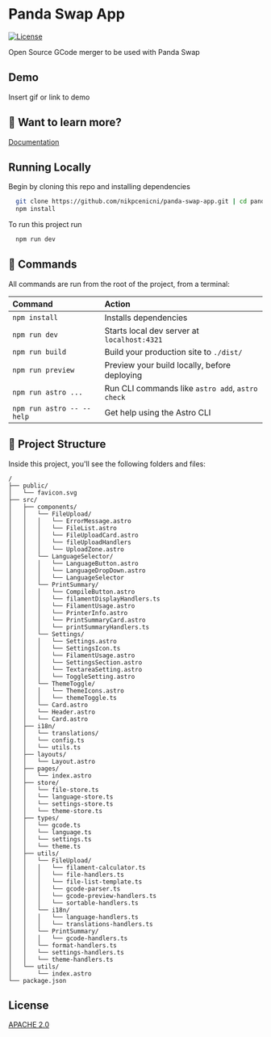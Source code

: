 
# Panda Swap App
[![License](https://img.shields.io/badge/License-Apache_2.0-blue.svg)](https://opensource.org/licenses/Apache-2.0)

Open Source GCode merger to be used with Panda Swap



## Demo

Insert gif or link to demo


## 👀 Want to learn more?

[Documentation](https://linktodocumentation)


## Running Locally

Begin by cloning this repo and installing dependencies
```bash
  git clone https://github.com/nikpcenicni/panda-swap-app.git | cd panda-swap-app
  npm install
```

To run this project run 

```bash
  npm run dev
```

## 🧞 Commands

All commands are run from the root of the project, from a terminal:

| Command                   | Action                                           |
| :------------------------ | :----------------------------------------------- |
| `npm install`             | Installs dependencies                            |
| `npm run dev`             | Starts local dev server at `localhost:4321`      |
| `npm run build`           | Build your production site to `./dist/`          |
| `npm run preview`         | Preview your build locally, before deploying     |
| `npm run astro ...`       | Run CLI commands like `astro add`, `astro check` |
| `npm run astro -- --help` | Get help using the Astro CLI                     |



## 🚀 Project Structure

Inside this project, you'll see the following folders and files:

```text
/
├── public/
│   └── favicon.svg
├── src/
│   ├── components/
│   │   └── FileUpload/
│   │   │   └── ErrorMessage.astro
│   │   │   └── FileList.astro
│   │   │   └── FileUploadCard.astro
│   │   │   └── fileUploadHandlers
│   │   │   └── UploadZone.astro
│   │   └── LanguageSelector/
│   │   │   └── LanguageButton.astro
│   │   │   └── LanguageDropDown.astro
│   │   │   └── LanguageSelector
│   │   └── PrintSummary/
│   │   │   └── CompileButton.astro
│   │   │   └── filamentDisplayHandlers.ts
│   │   │   └── FilamentUsage.astro
│   │   │   └── PrinterInfo.astro
│   │   │   └── PrintSummaryCard.astro
│   │   │   └── printSummaryHandlers.ts
│   │   └── Settings/
│   │   │   └── Settings.astro
│   │   │   └── SettingsIcon.ts
│   │   │   └── FilamentUsage.astro
│   │   │   └── SettingsSection.astro
│   │   │   └── TextareaSetting.astro
│   │   │   └── ToggleSetting.astro
│   │   └── ThemeToggle/
│   │   │   └── ThemeIcons.astro
│   │   │   └── themeToggle.ts
│   │   └── Card.astro
│   │   └── Header.astro
│   │   └── Card.astro
│   ├── i18n/
│   │   └── translations/
│   │   └── config.ts
│   │   └── utils.ts
│   ├── layouts/
│   │   └── Layout.astro
│   ├── pages/
│   │   └── index.astro
│   ├── store/
│   │   └── file-store.ts
│   │   └── language-store.ts
│   │   └── settings-store.ts
│   │   └── theme-store.ts
│   ├── types/
│   │   └── gcode.ts
│   │   └── language.ts
│   │   └── settings.ts
│   │   └── theme.ts
│   ├── utils/
│   │   └── FileUpload/
│   │   │   └── filament-calculator.ts
│   │   │   └── file-handlers.ts
│   │   │   └── file-list-template.ts
│   │   │   └── gcode-parser.ts
│   │   │   └── gcode-preview-handlers.ts
│   │   │   └── sortable-handlers.ts
│   │   └── i18n/
│   │   │   └── language-handlers.ts
│   │   │   └── translations-handlers.ts
│   │   └── PrintSummary/
│   │   │   └── gcode-handlers.ts
│   │   └── format-handlers.ts
│   │   └── settings-handlers.ts
│   │   └── theme-handlers.ts
│   └── utils/
│       └── index.astro
└── package.json
```


## License

[APACHE 2.0](https://www.apache.org/licenses/LICENSE-2.0)

